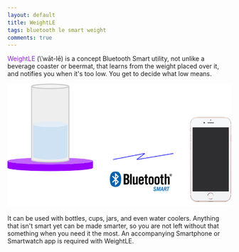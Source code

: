 ```yaml
---
layout: default
title: WeightLE
tags: bluetooth le smart weight
comments: true
---
```


<span style="color:#8a23cf;">WeightLE</span> (\ˈwāt-lē\) is a concept Bluetooth Smart utility, not unlike a beverage coaster or beermat, that learns from the weight placed over it, and notifies you when it's too low. You get to decide what low means.

![WeightLE](/assets/img/weightle.svg)

It can be used with bottles, cups, jars, and even water coolers. Anything that isn't smart yet can be made smarter, so you are not left without that something when you need it the most. An accompanying Smartphone or Smartwatch app is required with WeightLE.
